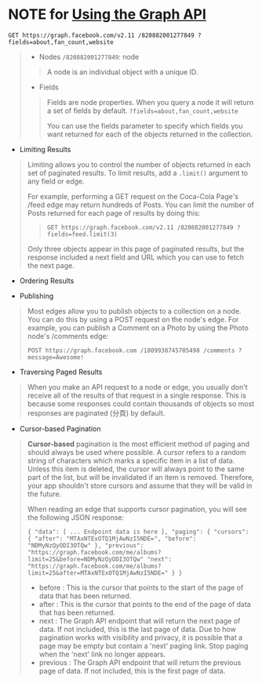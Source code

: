# NOTE for [Using the Graph API](https://developers.facebook.com/docs/graph-api/using-graph-api?locale=zh_HK)
`
GET https://graph.facebook.com/v2.11
  /820882001277849
    ?fields=about,fan_count,website
`
>  - Nodes
`/820882001277849`: node
>> A node is an individual object with a unique ID.
>- Fields
>>Fields are node properties. When you query a node it will return a set of fields by default.
>>`?fields=about,fan_count,website`
>>
>>You can use the fields parameter to specify which fields you want returned for each of the objects returned in the collection.

- Limiting Results

>Limiting allows you to control the number of objects returned in each set of paginated results. To limit results, add a `.limit()` argument to any field or edge.
>
>For example, performing a GET request on the Coca-Cola Page's /feed edge may return hundreds of Posts. You can limit the number of Posts returned for each page of results by doing this:
>
>>`
GET https://graph.facebook.com/v2.11
  /820882001277849
    ?fields=feed.limit(3)
`
>
>Only three objects appear in this page of paginated results, but the response included a next field and URL which you can use to fetch the next page.

- Ordering Results

- Publishing

>Most edges allow you to publish objects to a collection on a node. You can do this by using a POST request on the node's edge. For example, you can publish a Comment on a Photo by using the Photo node's /comments edge:
>
>`
POST https://graph.facebook.com
  /1809938745705498
    /comments
      ?message=Awesome!
`

- Traversing Paged Results

>When you make an API request to a node or edge, you usually don't receive all of the results of that request in a single response. This is because some responses could contain thousands of objects so most responses are paginated (分頁) by default.

- Cursor-based Pagination

>**Cursor-based** pagination is the most efficient method of paging and should always be used where possible. A cursor refers to a random string of characters which marks a specific item in a list of data. Unless this item is deleted, the cursor will always point to the same part of the list, but will be invalidated if an item is removed. Therefore, your app shouldn't store cursors and assume that they will be valid in the future.
>
>When reading an edge that supports cursor pagination, you will see the following JSON response:
>
>`
{
  "data": [
     ... Endpoint data is here
  ],
  "paging": {
    "cursors": {
      "after": "MTAxNTExOTQ1MjAwNzI5NDE=",
      "before": "NDMyNzQyODI3OTQw"
    },
    "previous": "https://graph.facebook.com/me/albums?limit=25&before=NDMyNzQyODI3OTQw"
    "next": "https://graph.facebook.com/me/albums?limit=25&after=MTAxNTExOTQ1MjAwNzI5NDE="
  }
}
`
>
>
>    - before : This is the cursor that points to the start of the page of data that has been returned.
>    - after : This is the cursor that points to the end of the page of data that has been returned.
>    - next : The Graph API endpoint that will return the next page of data. If not included, this is the last page of data. Due to how pagination works with visibility and privacy, it is possible that a page may be empty but contain a 'next' paging link. Stop paging when the 'next' link no longer appears.
>    - previous : The Graph API endpoint that will return the previous page of data. If not included, this is the first page of data.

